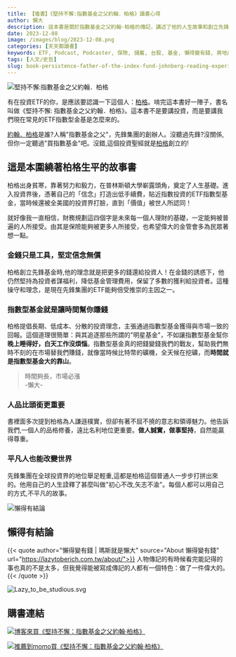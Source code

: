 ```yaml
---
title: 【嗑書】《堅持不懈:指數基金之父約翰．柏格》讀書心得
author: 懶大
description: 這本書是關於指數基金之父約翰·柏格的傳記，講述了他的人生故事和創立先鋒基金的理念。柏格堅持為投資者謀福利，提倡長期、低成本、分散的投資理念，並強調人品比頭銜更重要。這本書展示了一個平凡人如何改變世界的故事。
date: 2023-12-08
image: /images/blog/2023-12-08.png
categories: [天天都讀書]
keywords: ETF, Podcast, Podcaster, 保險, 儲蓄, 台股, 基金, 懶得變有錢, 房地產, 投資, 投資理財, 支出, 收入, 理財, 理財規劃, 瑪斯理財兩三事, 稅務, 總體經濟, 美股, 職涯心得, 股利收入, 複委託, 記帳, 讀書心得, 財務規劃, 財商, 貸款, 資產配置, 退休規劃, 開源節流
tags: [人文/史哲]
slug: book-persistence-father-of-the-index-fund-johnberg-reading-experience
---
```



![堅持不懈:指數基金之父約翰．柏格](img_11.png)

有在投資ETF的你，是應該要認識一下這個人：[柏格](https://zh.wikipedia.org/zh-tw/%E7%B4%84%E7%BF%B0%C2%B7%E6%9F%8F%E6%A0%BC)。啃完這本書好一陣子，書名叫做《堅持不懈: 指數基金之父約翰．柏格》。這本書不是要講投資，而是要講我們現在常見的ETF指數型金基是怎麼來的。

[約翰．柏格](https://zh.wikipedia.org/zh-tw/%E7%B4%84%E7%BF%B0%C2%B7%E6%9F%8F%E6%A0%BC)是誰?人稱"指數基金之父"，先鋒集團的創辦人。沒聽過先鋒?沒關係,但你一定聽過"買指數基金"吧。沒錯,這個投資聖經就是[柏格](https://zh.wikipedia.org/zh-tw/%E7%B4%84%E7%BF%B0%C2%B7%E6%9F%8F%E6%A0%BC)創立的!

## 這是本圍繞著柏格生平的故事書

柏格出身貧寒，靠著努力和毅力，在普林斯頓大學嶄露頭角，奠定了人生基礎。進入投資界後，憑著自己的「信念」打造出低手續費，貼近指數投資的ETF指數型基金，當時候還被全美國的投資界打臉，直到「價值」被世人所認同！

就好像我一直相信，財務規劃這四個字是未來每一個人理財的基礎，一定能夠被普遍的人所接受。由其是保險能夠被更多人所接受，也希望偉大的金管會多為民眾著想一點。

### 金錢只是工具，堅定信念無價

柏格創立先鋒基金時,他的理念就是把更多的錢還給投資人！在金錢的誘惑下，他仍然堅持為投資者謀福利，降低基金管理費用，保留了多數的獲利給投資者。這種操守和理念，是現在先鋒集團的ETF能夠倍受推崇的主因之一。

### 指數型基金就是讓時間幫你賺錢

柏格提倡長期、低成本、分散的投資理念，主張通過指數型基金獲得與市場一致的回報。這個道理很簡單：與其追逐那些所謂的"明星基金"，不如讓指數型基金幫你**晚上睡得好，白天工作沒煩惱**。指數型基金真的把錢變錢我們的戰友，幫助我們無時不刻的在市場替我們賺錢，就像當時候比特幣的礦機，全天候在挖礦，而**時間就是指數型基金大的靠山**。

> 時間夠長，市場必漲<br/>-懶大-

### 人品比頭銜更重要

書裡面多次提到柏格為人謙遜樸實，但卻有著不屈不撓的意志和領導魅力。他告訴我們,一個人的品格修養，遠比名利地位更重要。**做人誠實，做事堅持**，自然能贏得尊重。

### 平凡人也能改變世界

先鋒集團在全球投資界的地位舉足輕重,這都是柏格這個普通人一步步打拼出來的。他用自己的人生詮釋了甚麼叫做"初心不改,矢志不渝"。每個人都可以用自己的方式,不平凡的故事。

![懶得有結論](/images/blog/lazytobeconclude.svg)
## 懶得有結論

{{< quote author="懶得變有錢 | 瑪斯就是懶大" source="About 懶得變有錢" url="https://lazytoberich.com.tw/about/">}}
人物傳記的有時候看完能記得的事也真的不是太多，但我覺得能被寫成傳記的人都有一個特色：做了一件偉大的。
{{< /quote >}}

![Lazy_to_be_studious.svg](Lazy_to_be_studious.svg)
## 購書連結
[![博客來買《堅持不懈：指數基金之父約翰‧柏格》](books.png)](https://www.books.com.tw/exep/assp.php/shamangels/products/0010823259?utm_source=shamangels&utm_medium=ap-books&utm_content=recommend&utm_campaign=ap-202406)

[![推薦到momo買《堅持不懈：指數基金之父約翰‧柏格》](momobooks.png)](https://www.momoshop.com.tw/goods/GoodsDetail.jsp?i_code=9271410&Area=search&oid=1_1&cid=index&kw=%E5%A0%85%E6%8C%81%E4%B8%8D%E6%87%88%3A%E6%8C%87%E6%95%B8%E5%9F%BA%E9%87%91%E4%B9%8B%E7%88%B6%E7%B4%84%E7%BF%B0%EF%BC%8E%E6%9F%8F%E6%A0%BC&memid=6000021729&cid=apuad&oid=1&osm=league)
